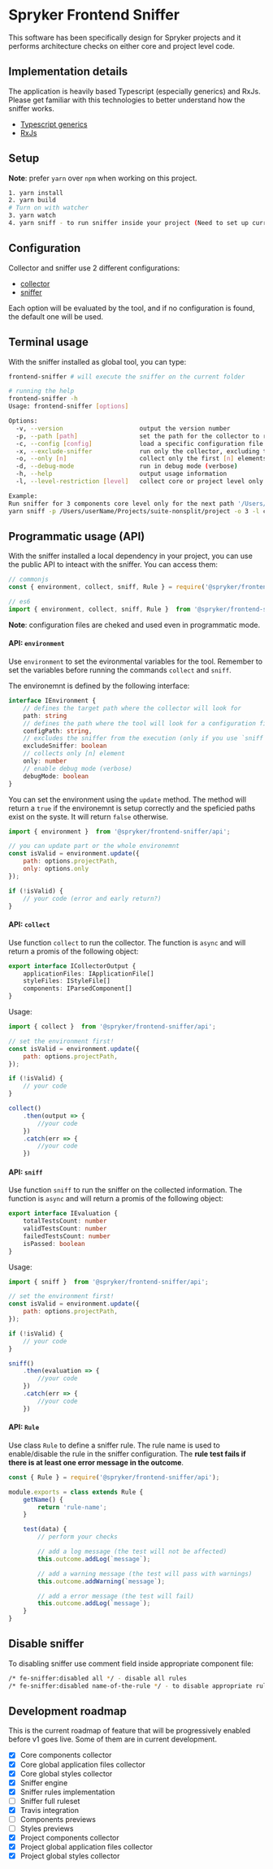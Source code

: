 # Spryker Frontend Sniffer

This software has been specifically design for Spryker projects and it performs architecture checks on either core and project level code.

## Implementation details
The application is heavily based Typescript (especially generics) and RxJs. Please get familiar with this
technologies to better understand how the sniffer works.

- [Typescript generics](https://www.typescriptlang.org/docs/handbook/generics.html)
- [RxJs](https://rxjs.dev/)

## Setup
**Note**: prefer `yarn` over `npm` when working on this project.

```bash
1. yarn install
2. yarn build
# Turn on with watcher
3. yarn watch
4. yarn sniff - to run sniffer inside your project (Need to set up current path inside bin/frontend-sniffer or use "-p [absolute project path]" option)
```

## Configuration
Collector and sniffer use 2 different configurations:

- [collector](https://github.com/spryker-sdk/frontend-sniffer/blob/master/config/collector.js)
- [sniffer](https://github.com/spryker-sdk/frontend-sniffer/blob/master/config/sniffer.js)

Each option will be evaluated by the tool, and if no configuration is found, the default one will be used.

## Terminal usage
With the sniffer installed as global tool, you can type:

```bash
frontend-sniffer # will execute the sniffer on the current folder

# running the help
frontend-sniffer -h
Usage: frontend-sniffer [options]

Options:
  -v, --version                     output the version number
  -p, --path [path]                 set the path for the collector to run (default: "/your/current/folder")
  -c, --config [config]             load a specific configuration file (default: "")
  -x, --exclude-sniffer             run only the collector, excluding the sniffer
  -o, --only [n]                    collect only the first [n] elements for each stream (default: null)
  -d, --debug-mode                  run in debug mode (verbose)
  -h, --help                        output usage information
  -l, --level-restriction [level]   collect core or project level only (default: null)

Example:
Run sniffer for 3 components core level only for the next path '/Users/userName/Projects/suite-nonsplit/project' in debug mode
yarn sniff -p /Users/userName/Projects/suite-nonsplit/project -o 3 -l core -d
```

## Programmatic usage (API)
With the sniffer installed a local dependency in your project, you can use
the public API to inteact with the sniffer. You can access them:

```ts
// commonjs
const { environment, collect, sniff, Rule } = require('@spryker/frontend-sniffer/api');

// es6
import { environment, collect, sniff, Rule }  from '@spryker/frontend-sniffer/api';
```

**Note**: configuration files are cheked and used even in programmatic mode.

#### API: `environment`
Use `environment` to set the evironmental variables for the tool.
Remember to set the variables before running the commands `collect` and `sniff`.

The environemnt is defined by the following interface:

```ts
interface IEnvironment {
    // defines the target path where the collector will look for
    path: string
    // defines the path where the tool will look for a configuration file
    configPath: string,
    // excludes the sniffer from the execution (only if you use `sniff` command)
    excludeSniffer: boolean
    // collects only [n] element
    only: number
    // enable debug mode (verbose)
    debugMode: boolean
}
```

You can set the environment using the `update` method.
The method will return a `true` if the environemnt is setup correctly and the speficied paths exist on the syste. It will return `false` otherwise.

```js
import { environment }  from '@spryker/frontend-sniffer/api';

// you can update part or the whole environemnt
const isValid = environment.update({
    path: options.projectPath,
    only: options.only
});

if (!isValid) {
    // your code (error and early return?)
}
```

#### API: `collect`
Use function `collect` to run the collector. The function is `async` and will return a promis of the following object:

```ts
export interface ICollectorOutput {
    applicationFiles: IApplicationFile[]
    styleFiles: IStyleFile[]
    components: IParsedComponent[]
}
```

Usage:

```js
import { collect }  from '@spryker/frontend-sniffer/api';

// set the environment first!
const isValid = environment.update({
    path: options.projectPath,
});

if (!isValid) {
    // your code
}

collect()
    .then(output => {
        //your code
    })
    .catch(err => {
        //your code
    })
```

#### API: `sniff`
Use function `sniff` to run the sniffer on the collected information. The function is `async` and will return a promis of the following object:

```ts
export interface IEvaluation {
    totalTestsCount: number
    validTestsCount: number
    failedTestsCount: number
    isPassed: boolean
}
```

Usage:

```js
import { sniff }  from '@spryker/frontend-sniffer/api';

// set the environment first!
const isValid = environment.update({
    path: options.projectPath,
});

if (!isValid) {
    // your code
}

sniff()
    .then(evaluation => {
        //your code
    })
    .catch(err => {
        //your code
    })
```

#### API: `Rule`
Use class `Rule` to define a sniffer rule.
The rule name is used to enable/disable the rule in the sniffer configuration.
The **rule test fails if there is at least one error message in the outcome**.

```js
const { Rule } = require('@spryker/frontend-sniffer/api');

module.exports = class extends Rule {
    getName() {
        return 'rule-name';
    }

    test(data) {
        // perform your checks

        // add a log message (the test will not be affected)
        this.outcome.addLog(`message`);

        // add a warning message (the test will pass with warnings)
        this.outcome.addWarning(`message`);

        // add a error message (the test will fail)
        this.outcome.addLog(`message`);
    }
}
```

## Disable sniffer
To disabling sniffer use comment field inside appropriate component file:
```bash
/* fe-sniffer:disabled all */ - disable all rules
/* fe-sniffer:disabled name-of-the-rule */ - to disable appropriate rule (ex. /* fe-sniffer:disabled mandatory-z-index-variable correct-scss-component-structure */)
```

## Development roadmap
This is the current roadmap of feature that will be progressively enabled before v1 goes
live. Some of them are in current development.

- [x] Core components collector
- [x] Core global application files collector
- [x] Core global styles collector
- [x] Sniffer engine
- [x] Sniffer rules implementation
- [ ] Sniffer full ruleset
- [x] Travis integration
- [ ] Components previews
- [ ] Styles previews
- [x] Project components collector
- [x] Project global application files collector
- [x] Project global styles collector
